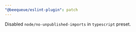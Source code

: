 ```yaml
---
"@beequeue/eslint-plugin": patch
---
```


Disabled `node/no-unpublished-imports` in `typescript` preset.
